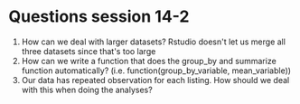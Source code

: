 # Questions session 14-2
1. How can we deal with larger datasets? Rstudio doesn't let us merge all three datasets since that's too large
2. How can we write a function that does the group_by and summarize function automatically? (i.e. function(group_by_variable, mean_variable))
3. Our data has repeated observation for each listing. How should we deal with this when doing the analyses?
